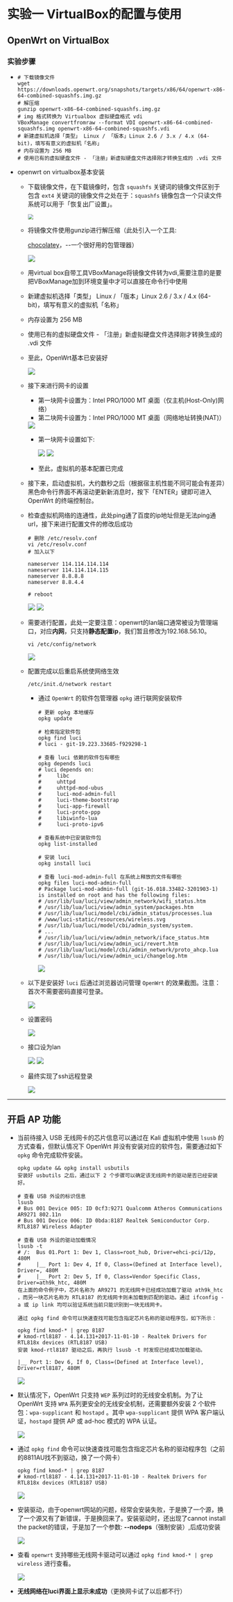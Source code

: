 # 实验一 VirtualBox的配置与使用

## OpenWrt on VirtualBox

### 实验步骤

+ ```
  # 下载镜像文件
  wget https://downloads.openwrt.org/snapshots/targets/x86/64/openwrt-x86-64-combined-squashfs.img.gz
  # 解压缩
  gunzip openwrt-x86-64-combined-squashfs.img.gz
  # img 格式转换为 Virtualbox 虚拟硬盘格式 vdi
  VBoxManage convertfromraw --format VDI openwrt-x86-64-combined-squashfs.img openwrt-x86-64-combined-squashfs.vdi
  # 新建虚拟机选择「类型」 Linux / 「版本」Linux 2.6 / 3.x / 4.x (64-bit)，填写有意义的虚拟机「名称」
  # 内存设置为 256 MB
  # 使用已有的虚拟硬盘文件 - 「注册」新虚拟硬盘文件选择刚才转换生成的 .vdi 文件
  ```

+ openwrt on virtualbox基本安装

  + 下载镜像文件，在下载镜像时，包含 `squashfs` 关键词的镜像文件区别于包含 `ext4` 关键词的镜像文件之处在于：`squashfs` 镜像包含一个只读文件系统可以用于「恢复出厂设置」。

    <img src="image\镜像下载.png" style="zoom:75%;" />

  + 将镜像文件使用gunzip进行解压缩（此处引入一个工具:

    [chocolatey](https://chocolatey.org/)，--一个很好用的包管理器）

    
    
    <img src="image\choco.png"  />
    
  + 用virtual box自带工具VBoxManage将镜像文件转为vdi,需要注意的是要把VBoxManage加到环境变量中才可以直接在命令行中使用
    
  + 新建虚拟机选择「类型」 Linux / 「版本」Linux 2.6 / 3.x / 4.x (64-bit)，填写有意义的虚拟机「名称」
  
  + 内存设置为 256 MB
    
  + 使用已有的虚拟硬盘文件 - 「注册」新虚拟硬盘文件选择刚才转换生成的 .vdi 文件
    
  + 至此，OpenWrt基本已安装好
    
    <img src="image\openwrt.png"  />
    
  + 接下来进行网卡的设置
  
    - 第一块网卡设置为：Intel PRO/1000 MT 桌面（仅主机(Host-Only)网络）
    - 第二块网卡设置为：Intel PRO/1000 MT 桌面（网络地址转换(NAT)）
  
    <img src="image\两块网卡.png"  />
  
    + 第一块网卡设置如下:
  
      
  
      <img src="image\网卡设置1.png"  />
  
      <img src="image\网卡设置2.png"  />
  
    + 至此，虚拟机的基本配置已完成
    
   + 接下来，启动虚拟机，大约数秒之后（根据宿主机性能不同可能会有差异）黑色命令行界面不再滚动更新新消息时，按下「ENTER」键即可进入 OpenWrt 的终端控制台。
  
   + 检查虚拟机网络的连通性，此处ping通了百度的ip地址但是无法ping通url，接下来进行配置文件的修改后成功
  
     ```
     # 删除 /etc/resolv.conf
     vi /etc/resolv.conf
     # 加入以下
     
     nameserver 114.114.114.114
     nameserver 114.114.114.115
     nameserver 8.8.8.8
     nameserver 8.8.4.4
     
     # reboot
     ```
  
     <img src="image\ping通.png"  />
  
     <img src="image\ping百度.png"  />
  
  + 需要进行配置，此处一定要注意：openwrt的lan端口通常被设为管理端口，对应**内网**，只支持**静态配置ip**，我们暂且修改为192.168.56.10。
  
    ```
    vi /etc/config/network
    ```
  
    <img src="image\修改ip.png"  />
  
  + 配置完成以后重启系统使网络生效
  
    ```
    /etc/init.d/network restart
    ```
  
    + 通过 `OpenWrt` 的软件包管理器 `opkg` 进行联网安装软件
  
      ```
      # 更新 opkg 本地缓存
      opkg update
      
      # 检索指定软件包
      opkg find luci
      # luci - git-19.223.33685-f929298-1
      
      # 查看 luci 依赖的软件包有哪些 
      opkg depends luci
      # luci depends on:
      #     libc
      #     uhttpd
      #     uhttpd-mod-ubus
      #     luci-mod-admin-full
      #     luci-theme-bootstrap
      #     luci-app-firewall
      #     luci-proto-ppp
      #     libiwinfo-lua
      #     luci-proto-ipv6
      
      # 查看系统中已安装软件包
      opkg list-installed
      
      # 安装 luci
      opkg install luci
      
      # 查看 luci-mod-admin-full 在系统上释放的文件有哪些
      opkg files luci-mod-admin-full
      # Package luci-mod-admin-full (git-16.018.33482-3201903-1) is installed on root and has the following files:
      # /usr/lib/lua/luci/view/admin_network/wifi_status.htm
      # /usr/lib/lua/luci/view/admin_system/packages.htm
      # /usr/lib/lua/luci/model/cbi/admin_status/processes.lua
      # /www/luci-static/resources/wireless.svg
      # /usr/lib/lua/luci/model/cbi/admin_system/system.
      # ...
      # /usr/lib/lua/luci/view/admin_network/iface_status.htm
      # /usr/lib/lua/luci/view/admin_uci/revert.htm
      # /usr/lib/lua/luci/model/cbi/admin_network/proto_ahcp.lua
      # /usr/lib/lua/luci/view/admin_uci/changelog.htm
      ```
  
      <img src="image\opkg.png"  />
  
  + 以下是安装好 `luci` 后通过浏览器访问管理 `OpenWrt` 的效果截图。注意：首次不需要密码直接可登录。
  
    <img src="image\luci.png"  />
  
  + 设置密码
  
    <img src="image\设置密码.png"  />
  
  + 接口设为lan
  
    
  
    <img src="image\接口设为lan.png"  />
  
    <img src="image\添加公钥.png"  />
  
  + 最终实现了ssh远程登录
  
    
  
    <img src="image\远程登录.png"  />
  

---



##  开启 AP 功能

+ 当前待接入 USB 无线网卡的芯片信息可以通过在 Kali 虚拟机中使用 `lsusb` 的方式查看，但默认情况下 OpenWrt 并没有安装对应的软件包，需要通过如下 `opkg` 命令完成软件安装。

  ```
  opkg update && opkg install usbutils
  安装好 usbutils 之后，通过以下 2 个步骤可以确定该无线网卡的驱动是否已经安装好。
  
  # 查看 USB 外设的标识信息
  lsusb
  # Bus 001 Device 005: ID 0cf3:9271 Qualcomm Atheros Communications AR9271 802.11n
  # Bus 001 Device 006: ID 0bda:8187 Realtek Semiconductor Corp. RTL8187 Wireless Adapter
  
  # 查看 USB 外设的驱动加载情况
  lsusb -t
  # /:  Bus 01.Port 1: Dev 1, Class=root_hub, Driver=ehci-pci/12p, 480M
  #     |__ Port 1: Dev 4, If 0, Class=(Defined at Interface level), Driver=, 480M
  #     |__ Port 2: Dev 5, If 0, Class=Vendor Specific Class, Driver=ath9k_htc, 480M
  在上面的命令例子中，芯片名称为 AR9271 的无线网卡已经成功加载了驱动 ath9k_htc ，而另一块芯片名称为 RTL8187 的无线网卡则未加载到匹配的驱动。通过 ifconfig -a 或 ip link 均可以验证系统当前只能识别到一块无线网卡。
  
  通过 opkg find 命令可以快速查找可能包含指定芯片名称的驱动程序包，如下所示：
  
  opkg find kmod-* | grep 8187
  # kmod-rtl8187 - 4.14.131+2017-11-01-10 - Realtek Drivers for RTL818x devices (RTL8187 USB)
  安装 kmod-rtl8187 驱动之后，再执行 lsusb -t 时发现已经成功加载驱动。
  
  |__ Port 1: Dev 6, If 0, Class=(Defined at Interface level), Driver=rtl8187, 480M
  ```

  <img src="image\安装lsusb.png"  />

+ 默认情况下，OpenWrt 只支持 `WEP` 系列过时的无线安全机制。为了让 OpenWrt 支持 `WPA` 系列更安全的无线安全机制，还需要额外安装 2 个软件包：`wpa-supplicant` 和 `hostapd` 。其中 `wpa-supplicant` 提供 WPA 客户端认证，`hostapd` 提供 AP 或 ad-hoc 模式的 WPA 认证。

  <img src="image\安装包.png"  />

 + 通过 `opkg find` 命令可以快速查找可能包含指定芯片名称的驱动程序包（之前的8811AU找不到驱动，换了一个网卡）

   ```
   opkg find kmod-* | grep 8187
   # kmod-rtl8187 - 4.14.131+2017-11-01-10 - Realtek Drivers for RTL818x devices (RTL8187 USB)
   ```

   <img src="image\找驱动.png"  />

+ 安装驱动，由于openwrt网站的问题，经常会安装失败，于是换了一个源，换了一个源又有了新错误，于是换回来了。安装驱动时，还出现了cannot install the packet的错误，于是加了一个参数: **--nodeps**（强制安装）,后成功安装

  <img src="image\成功安装.png"  />

 + 查看 `openwrt` 支持哪些无线网卡驱动可以通过 `opkg find kmod-* | grep wireless` 进行查看。

   

   <img src="image\wireless.png"  />

  + **无线网络在luci界面上显示未成功**（更换网卡试了以后都不行）

   

  

  

  

  

  


